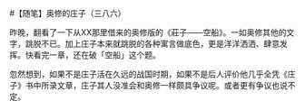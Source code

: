 #【随笔】奥修的庄子（三八六）

昨晚，翻看了一下从XX那里借来的奥修版的《莊子——空船》。一如奥修其他的文字，跳脱不已。加上庄子本来就跳脱的各种寓言做底色，更是洋洋洒洒、肆意发挥。快看完一章，还在破「空船」这个题。

忽然想到，如果不是庄子活在久远的战国时期，如果不是后人评价他几乎全凭《庄子》书中所录文章，庄子其人没准会和奥修一样颇具争议呢。或者更有争议也说不定。